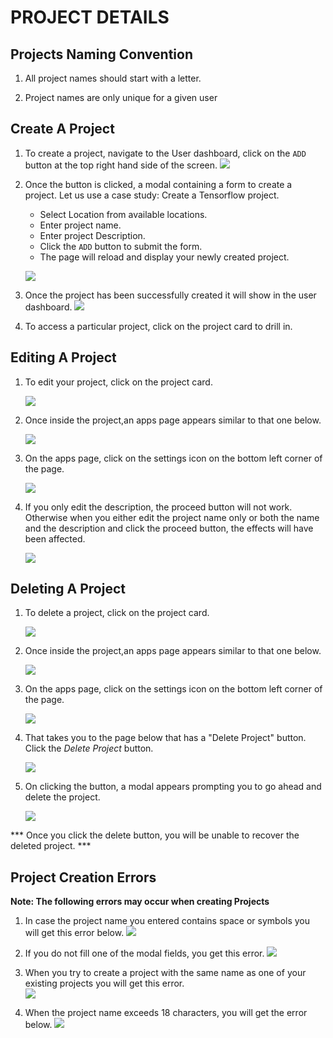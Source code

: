 # PROJECT DETAILS

## Projects Naming Convention 
1. All project names should start with a letter.

2. Project names are only unique for a given user

## Create A Project
1. To create a project, navigate to the User dashboard, click on the `ADD` button at the top right hand side of the screen.
   ![](../img/projectsDashboard.png) 

2. Once the button is clicked, a modal containing a form to create a project. Let us use a case study: Create a Tensorflow project. 

    - Select Location from available locations.
    - Enter project name.
    - Enter project Description.
    - Click the `ADD` button to submit the form.
    - The page will reload and display your newly created project. 
    
    ![](../img/create_project_form.png)

3. Once the project has been successfully created it will show in the user dashboard.
  ![](../img/user_projects.png)

4. To access a particular project, click on the project card to drill in.

## Editing A Project

1. To edit your project, click on the project card.

    ![](../img/singularProject.png)

2. Once inside the project,an apps page appears similar to that one below.

    ![](../img/apps_page.png)

3. On the apps page, click on the settings icon on the bottom left corner of the page. 

    ![](../img/settings_icon.png)

4. If you only edit the description, the proceed button will not work. Otherwise when you either edit the project name only or both the name and the description and click the proceed button, the effects will have been affected.

    ![](../img/settings_page.png)

## Deleting A Project

1. To delete a project, click on the project card.

    ![](../img/singularProject.png)

2. Once inside the project,an apps page appears similar to that one below.

    ![](../img/apps_page.png)

3. On the apps page, click on the settings icon on the bottom left corner of the page. 

    ![](../img/settings_icon.png)

4. That takes you to the page below that has a "Delete Project" button. Click the *Delete Project* button.

    ![](../img/settings_page.png)

5. On clicking the button, a modal appears prompting you to go ahead and delete the project.

    ![](../img/confirmDelete.png)

*** Once you click the delete button, you will be unable to recover the deleted project. ***

## Project Creation  Errors

**Note: The following errors may occur when creating Projects**

1. In case the project name you entered contains space or symbols you will get this error below.
![](../img/projectError1.png)

2. If you do not fill one of the modal fields, you get this error.
![](../img/projectError2.png)

3. When you try to create a project with the same name as one of your existing projects you will get this error.   
![](../img/projectError3.png)

4. When the project name exceeds 18 characters, you will get the error below.
![](../img/projectError4.png)